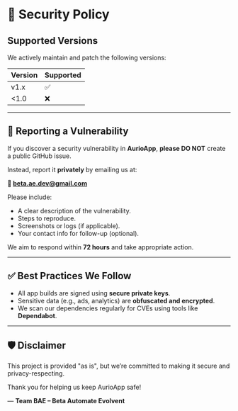 # 🔐 Security Policy

## Supported Versions

We actively maintain and patch the following versions:

| Version | Supported |
|---------|-----------|
| v1.x    | ✅         |
| <1.0    | ❌         |

---

## 📣 Reporting a Vulnerability

If you discover a security vulnerability in **AurioApp**, **please DO NOT** create a public GitHub issue.

Instead, report it **privately** by emailing us at:

**📧 beta.ae.dev@gmail.com**

Please include:
- A clear description of the vulnerability.
- Steps to reproduce.
- Screenshots or logs (if applicable).
- Your contact info for follow-up (optional).

We aim to respond within **72 hours** and take appropriate action.

---

## ✅ Best Practices We Follow

- All app builds are signed using **secure private keys**.
- Sensitive data (e.g., ads, analytics) are **obfuscated and encrypted**.
- We scan our dependencies regularly for CVEs using tools like **Dependabot**.

---

## 🛡 Disclaimer

This project is provided "as is", but we’re committed to making it secure and privacy-respecting.

Thank you for helping us keep AurioApp safe!

— **Team BAE – Beta Automate Evolvent**
